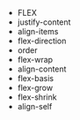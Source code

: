 - FLEX
- justify-content
- align-items
- flex-direction
- order
- flex-wrap
- align-content
- flex-basis
- flex-grow
- flex-shrink
- align-self
